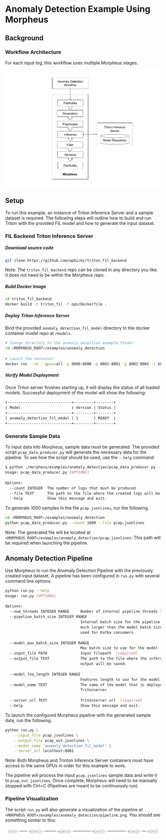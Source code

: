 <!--
SPDX-FileCopyrightText: Copyright (c) 2021, NVIDIA CORPORATION & AFFILIATES. All rights reserved.
SPDX-License-Identifier: Apache-2.0

Licensed under the Apache License, Version 2.0 (the "License");
you may not use this file except in compliance with the License.
You may obtain a copy of the License at

http://www.apache.org/licenses/LICENSE-2.0

Unless required by applicable law or agreed to in writing, software
distributed under the License is distributed on an "AS IS" BASIS,
WITHOUT WARRANTIES OR CONDITIONS OF ANY KIND, either express or implied.
See the License for the specific language governing permissions and
limitations under the License.
-->

# Anomaly Detection Example Using Morpheus

## Background

### Workflow Architecture

For each input log, this workflow uses multiple Morpheus stages.

![Test Image 1](img/workflow_architecture.jpg)

## Setup
To run this example, an instance of Triton Inference Server and a sample dataset is required. The following steps will outline how to build and run Trtion with the provided FIL model and how to generate the input dataset.

### FIL Backend Triton Inference Server

##### Download source code
```bash
git clone https://github.com/wphicks/triton_fil_backend
```
Note: The `triton_fil_backend` repo can be cloned in any directory you like. It does not need to be within the Morpheus repo.
##### Build Docker Image

```bash
cd triton_fil_backend
docker build -t triton_fil -f ops/Dockerfile .
```

##### Deploy Triton Inference Server

Bind the provided `anomaly_detection_fil_model` directory to the docker container model repo at `/models`.

```bash
# Change directory to the anomaly detection example folder
cd <MORPHEUS_ROOT>/examples/anomaly_detection

# Launch the container
docker run --rm --gpus=all -p 8000:8000 -p 8001:8001 -p 8002:8002 -v $PWD/examples/anomaly_detection/anomaly_detection_fil_model:/models/anomaly_detection_fil_model --name tritonserver triton_fil tritonserver --model-repository=/models --exit-on-error=false --model-control-mode=poll --repository-poll-secs=30
```

##### Verify Model Deployment
Once Triton server finishes starting up, it will display the status of all loaded models. Successful deployment of the model will show the following:
```bash
+-----------------------------+---------+--------+
| Model                       | Version | Status |
+-----------------------------+---------+--------+
| anomaly_detection_fil_model | 1       | READY  |
+-----------------------------+---------+--------+
```

### Generate Sample Data
To input data into Morpheus, sample data must be generated. The provided script `pcap_data_producer.py` will generate the necessary data for the pipeline. To see how the script should be used, use the `--help` command:
```bash
$ python ./morpheus/examples/anomaly_detection/pcap_data_producer.py --help
Usage: pcap_data_producer.py [OPTIONS]

Options:
  --count INTEGER  The number of logs that must be produced
  --file TEXT      The path to the file where the created logs will be saved.
  --help           Show this message and exit.

```

To generate 1000 samples in the file `pcap.jsonlines`, run the following.

```bash
cd <MORPHEUS_ROOT>/examples/anomaly_detection
python pcap_data_producer.py --count 1000 --file pcap.jsonlines
```
Note: The generated file will be located at `<MORPHEUS_ROOT>/examples/anomaly_detection/pcap.jsonlines`. This path will be required when launching the pipeline.

## Anomaly Detection Pipeline
Use Morpheus to run the Anomaly Detection Pipeline with the previously created input dataset. A pipeline has been configured in `run.py` with several command line options:

```bash
python run.py --help
Usage: run.py [OPTIONS]

Options:
  --num_threads INTEGER RANGE     Number of internal pipeline threads to use
  --pipeline_batch_size INTEGER RANGE
                                  Internal batch size for the pipeline. Can be
                                  much larger than the model batch size. Also
                                  used for Kafka consumers

  --model_max_batch_size INTEGER RANGE
                                  Max batch size to use for the model
  --input_file PATH               Input filepath  [required]
  --output_file TEXT              The path to the file where the inference
                                  output will be saved.

  --model_fea_length INTEGER RANGE
                                  Features length to use for the model
  --model_name TEXT               The name of the model that is deployed on
                                  Tritonserver

  --server_url TEXT               Tritonserver url  [required]
  --help                          Show this message and exit.
```

To launch the configured Morpheus pipeline with the generated sample data, run the following:

```bash
python run.py \
	--input_file pcap.jsonlines \
	--output_file pcap_out.jsonlines \
	--model_name 'anomaly_detection_fil_model' \
	--server_url localhost:8001
```
Note: Both Morpheus and Trinton Inference Server containers must have access to the same GPUs in order for this example to work.

The pipeline will process the input `pcap.jsonlines` sample data and write it to `pcap_out.jsonlines`. Once complete, Morpheus will need to be manually stopped with Ctrl+C (Pipelines are meant to be continuously run).

### Pipeline Visualization

The script `run.py` will also generate a visualization of the pipeline at `<MORPHEUS_ROOT>/examples/anomaly_detection/pipeline.png`. You should see something similar to this:

![Anomaly Detection Pipeline](img/anomaly_detection.png)
